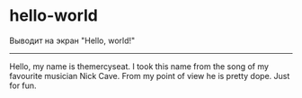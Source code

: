 # hello-world
Выводит на экран "Hello, world!"

-----
Hello, my name is themercyseat. I took this name from the song of my favourite musician Nick Cave. From my point of view he is pretty dope.
Just for fun.
